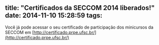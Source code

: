 title: "Certificados da SECCOM 2014 liberados!"
date: 2014-11-10 15:28:59
tags:
---
Você já pode acessar o seu certificado de participação dos minicursos da SECCOM em [http://certificado.prpe.ufsc.br/](http://certificado.prpe.ufsc.br/)

